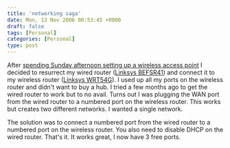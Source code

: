 ```yaml
---
title: 'networking saga'
date: Mon, 13 Nov 2006 00:53:45 +0000
draft: false
tags: [Personal]
categories: [Personal]
type: post
---
```


After [spending Sunday afternoon setting up a wireless access point](http://zeusville.wordpress.com/2006/11/12/family-computer-specialist/) I decided to resurrect my wired router ([Linksys BEFSR41](http://www.linksys.com/servlet/Satellite?c=L_Product_C2&childpagename=US%2FLayout&cid=1122062340941&pagename=Linksys%2FCommon%2FVisitorWrapper)) and connect it to my wireless router ([Linksys WRT54G](http://www.linksys.com/servlet/Satellite?c=L_Product_C2&childpagename=US%2FLayout&cid=1149562300349&pagename=Linksys%2FCommon%2FVisitorWrapper)). I used up all my ports on the wireless router and didn't want to buy a hub. I tried a few months ago to get the wired router to work but to no avail. Turns out I was plugging the WAN port from the wired router to a numbered port on the wireless router. This works but creates two different networks. I wanted a single network.

The solution was to connect a numbered port from the wired router to a numbered port on the wireless router. You also need to disable DHCP on the wired router. That's it. It works great, I now have 3 free ports.